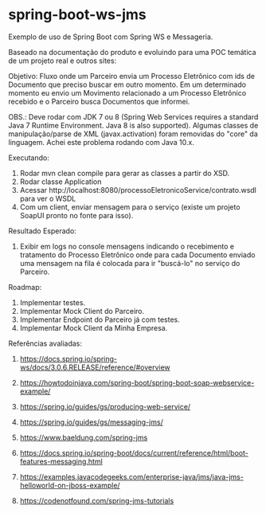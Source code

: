 # spring-boot-ws-jms
Exemplo de uso de Spring Boot com Spring WS e Messageria.

Baseado na documentação do produto e evoluindo para uma POC temática de um projeto real e outros sites:

Objetivo: Fluxo onde um Parceiro envia um Processo Eletrônico com ids de Documento que preciso buscar em outro momento. Em um determinado momento eu envio um Movimento relacionado a um Processo Eletrônico recebido e o Parceiro busca Documentos que informei.

OBS.: Deve rodar com JDK 7 ou 8 (Spring Web Services requires a standard Java 7 Runtime Environment. Java 8 is also supported). Algumas classes de manipulação/parse de XML (javax.activation) foram removidas do "core" da linguagem. Achei este problema rodando com Java 10.x.

Executando:

1. Rodar mvn clean compile para gerar as classes a partir do XSD.
1. Rodar classe Application
1. Acessar http://localhost:8080/processoEletronicoService/contrato.wsdl para ver o WSDL
1. Com um client, enviar mensagem para o serviço (existe um projeto SoapUI pronto no fonte para isso).

Resultado Esperado:

1. Exibir em logs no console mensagens indicando o recebimento e tratamento do Processo Eletrônico onde para cada Documento enviado uma mensagem na fila é colocada para ir "buscá-lo" no serviço do Parceiro.

Roadmap:

1. Implementar testes.
1. Implementar Mock Client do Parceiro.
1. Implementar Endpoint do Parceiro já com testes.
1. Implementar Mock Client da Minha Empresa.

Referências avaliadas:

1. https://docs.spring.io/spring-ws/docs/3.0.6.RELEASE/reference/#overview
1. https://howtodoinjava.com/spring-boot/spring-boot-soap-webservice-example/
1. https://spring.io/guides/gs/producing-web-service/

1. https://spring.io/guides/gs/messaging-jms/
1. https://www.baeldung.com/spring-jms
1. https://docs.spring.io/spring-boot/docs/current/reference/html/boot-features-messaging.html
1. https://examples.javacodegeeks.com/enterprise-java/jms/java-jms-helloworld-on-jboss-example/
1. https://codenotfound.com/spring-jms-tutorials
